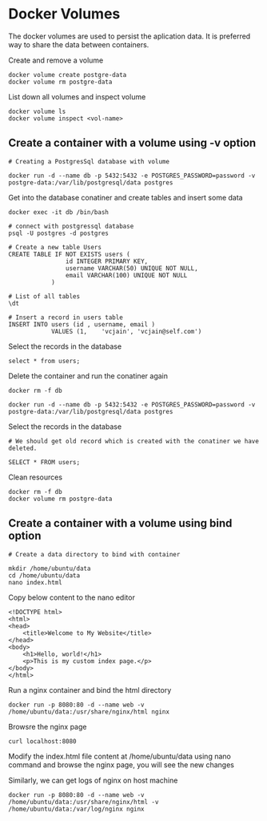 # Docker Volumes

The docker volumes are used to persist the aplication data. It is preferred way to share the data between containers.

Create and remove a volume 
```
docker volume create postgre-data
docker volume rm postgre-data
```
List down all volumes and inspect volume
```
docker volume ls
docker volume inspect <vol-name>
```

## Create a container with a volume using -v option
```
# Creating a PostgresSql database with volume

docker run -d --name db -p 5432:5432 -e POSTGRES_PASSWORD=password -v postgre-data:/var/lib/postgresql/data postgres
```

Get into the database conatiner and create tables and insert some data

```
docker exec -it db /bin/bash

# connect with postgressql database
psql -U postgres -d postgres
```
```
# Create a new table Users
CREATE TABLE IF NOT EXISTS users (
                id INTEGER PRIMARY KEY,
                username VARCHAR(50) UNIQUE NOT NULL,
                email VARCHAR(100) UNIQUE NOT NULL
            )

# List of all tables
\dt

# Insert a record in users table
INSERT INTO users (id , username, email ) 
            VALUES (1,    'vcjain', 'vcjain@self.com')

```

Select the records in the database
```
select * from users;
```

Delete the container and run the conatiner again
```
docker rm -f db

docker run -d --name db -p 5432:5432 -e POSTGRES_PASSWORD=password -v postgre-data:/var/lib/postgresql/data postgres
```
Select the records in the database
```
# We should get old record which is created with the conatiner we have deleted.

SELECT * FROM users;
```

Clean resources
```
docker rm -f db
docker volume rm postgre-data
```

## Create a container with a volume using bind option

```
# Create a data directory to bind with container

mkdir /home/ubuntu/data
cd /home/ubuntu/data
nano index.html
```
Copy below content to the nano editor
```
<!DOCTYPE html>
<html>
<head>
    <title>Welcome to My Website</title>
</head>
<body>
    <h1>Hello, world!</h1>
    <p>This is my custom index page.</p>
</body>
</html>
```

Run a nginx container and bind the html directory
```
docker run -p 8080:80 -d --name web -v /home/ubuntu/data:/usr/share/nginx/html nginx
```

Browsre the nginx page
```
curl localhost:8080
```

Modify the index.html file content at /home/ubuntu/data using nano command and browse the nginx page, you will see the new changes

Similarly, we can get logs of nginx on host machine
```
docker run -p 8080:80 -d --name web -v /home/ubuntu/data:/usr/share/nginx/html -v /home/ubuntu/data:/var/log/nginx nginx
```